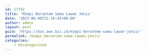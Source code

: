 ```yaml
---
id: 17742
title: 'Mimpi Berantem Sama Lawan Jenis'
date: '2023-06-08T21:16:45+00:00'
author: admin
layout: post
guid: 'https://bos.awn.biz.id/mimpi-berantem-sama-lawan-jenis/'
permalink: /mimpi-berantem-sama-lawan-jenis/
categories:
    - Uncategorized
---
```


